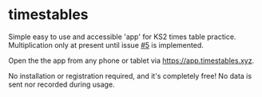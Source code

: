 # timestables

Simple easy to use and accessible 'app' for KS2 times table practice. Multiplication only at present until issue [#5](issues/5) is implemented.

Open the the app from any phone or tablet via https://app.timestables.xyz.

No installation or registration required, and it's completely free! No data is sent nor recorded during usage.
